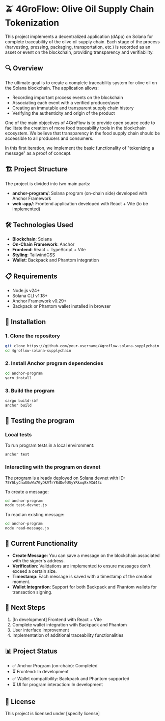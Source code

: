 # 🫒 4GroFlow: Olive Oil Supply Chain Tokenization

This project implements a decentralized application (dApp) on Solana for complete traceability of the olive oil supply chain. Each stage of the process (harvesting, pressing, packaging, transportation, etc.) is recorded as an asset or event on the blockchain, providing transparency and verifiability.

## 🔍 Overview

The ultimate goal is to create a complete traceability system for olive oil on the Solana blockchain. The application allows:

- Recording important process events on the blockchain
- Associating each event with a verified producer/user
- Creating an immutable and transparent supply chain history
- Verifying the authenticity and origin of the product

One of the main objectives of 4GroFlow is to provide open source code to facilitate the creation of more food traceability tools in the blockchain ecosystem. We believe that transparency in the food supply chain should be accessible to all producers and consumers.

In this first iteration, we implement the basic functionality of "tokenizing a message" as a proof of concept.

## 🏗️ Project Structure

The project is divided into two main parts:

- **anchor-program/**: Solana program (on-chain side) developed with Anchor Framework
- **web-app/**: Frontend application developed with React + Vite (to be implemented)

## 🛠️ Technologies Used

- **Blockchain**: Solana
- **On-Chain Framework**: Anchor
- **Frontend**: React + TypeScript + Vite
- **Styling**: TailwindCSS
- **Wallet**: Backpack and Phantom integration

## 📋 Requirements

- Node.js v24+
- Solana CLI v1.18+
- Anchor Framework v0.29+
- Backpack or Phantom wallet installed in browser

## 🚀 Installation

### 1. Clone the repository

```bash
git clone https://github.com/your-username/4groflow-solana-supplychain.git
cd 4groflow-solana-supplychain
```

### 2. Install Anchor program dependencies

```bash
cd anchor-program
yarn install
```

### 3. Build the program

```bash
cargo build-sbf
anchor build
```

## 🧪 Testing the program

### Local tests

To run program tests in a local environment:

```bash
anchor test
```

### Interacting with the program on devnet

The program is already deployed on Solana devnet with ID: `75Y6LyCnaUGwWu7GyDkVTrYBdDw9USyYRkoqEx9Xd43c`

To create a message:

```bash
cd anchor-program
node test-devnet.js
```

To read an existing message:

```bash
cd anchor-program
node read-message.js
```

## 📝 Current Functionality

- **Create Message**: You can save a message on the blockchain associated with the signer's address.
- **Verification**: Validations are implemented to ensure messages don't exceed a certain size.
- **Timestamp**: Each message is saved with a timestamp of the creation moment.
- **Wallet Integration**: Support for both Backpack and Phantom wallets for transaction signing.

## 🚧 Next Steps

1. [In development] Frontend with React + Vite
2. Complete wallet integration with Backpack and Phantom
3. User interface improvement
4. Implementation of additional traceability functionalities

## 📊 Project Status

- ✅ Anchor Program (on-chain): Completed
- ⏳ Frontend: In development
- ✅ Wallet compatibility: Backpack and Phantom supported
- ⏳ UI for program interaction: In development

## 📄 License

This project is licensed under [specify license] 
